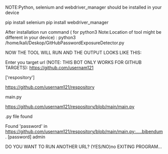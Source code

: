 NOTE:Python, selenium and webdriver_manager should be installed in your device

pip install selenium
pip install webdriver_manager

After installation run command ( for python3 Note:Location of tool might be different in your device) :
  python3 /home/kali/Deskop/GitHubPasswordExposureDetector.py

NOW THE TOOL WILL RUN AND THE OUTPUT LOOKS LIKE THIS:

Enter you target url (NOTE: THIS BOT ONLY WORKS FOR GITHUB TARGETS): https://github.com/usernam121

['respository']

https://github.com/usernam121/respository

main.py

https://github.com/usernam121/respository/blob/main/main.py

.py file found

Found 'password' in https://github.com/usernam121/respository/blob/main/main.py:.....bibendum. [password] admin

DO YOU WANT TO RUN ANOTHER URL? (YES/NO)no
EXITING PROGRAM...

